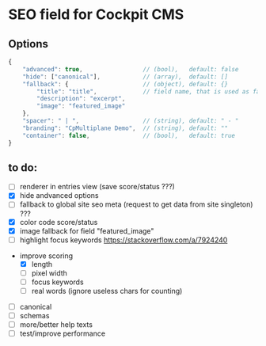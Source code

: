 # SEO field for Cockpit CMS

## Options

```js
{
    "advanced": true,                 // (bool),   default: false
    "hide": ["canonical"],            // (array),  default: []
    "fallback": {                     // (object), default: {}
        "title": "title",             // field name, that is used as fallback
        "description": "excerpt",
        "image": "featured_image"
    },
    "spacer": " | ",                  // (string), default: " - "
    "branding": "CpMultiplane Demo",  // (string), default: ""
    "container": false,               // (bool),   default: true
}
```

## to do:

* [ ] renderer in entries view (save score/status ???)
* [x] hide andvanced options
* [ ] fallback to global site seo meta (request to get data from site singleton) ???
* [x] color code score/status
* [x] image fallback for field "featured_image"
* [ ] highlight focus keywords https://stackoverflow.com/a/7924240
* improve scoring
    * [x] length
    * [ ] pixel width
    * [ ] focus keywords
    * [ ] real words (ignore useless chars for counting)
* [ ] canonical
* [ ] schemas
* [ ] more/better help texts
* [ ] test/improve performance
